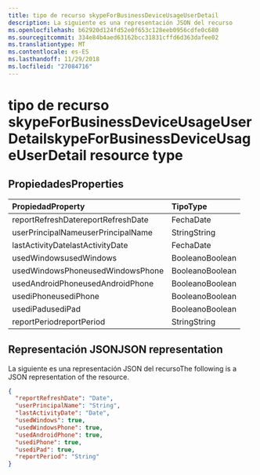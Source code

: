 ```yaml
---
title: tipo de recurso skypeForBusinessDeviceUsageUserDetail
description: La siguiente es una representación JSON del recurso
ms.openlocfilehash: b62920d124fd52e0f653c128eeb0956cdfe0c680
ms.sourcegitcommit: 334e84b4aed63162bcc31831cffd6d363dafee02
ms.translationtype: MT
ms.contentlocale: es-ES
ms.lasthandoff: 11/29/2018
ms.locfileid: "27084716"
---
```

# <a name="skypeforbusinessdeviceusageuserdetail-resource-type"></a><span data-ttu-id="72a06-103">tipo de recurso skypeForBusinessDeviceUsageUserDetail</span><span class="sxs-lookup"><span data-stu-id="72a06-103">skypeForBusinessDeviceUsageUserDetail resource type</span></span>

## <a name="properties"></a><span data-ttu-id="72a06-104">Propiedades</span><span class="sxs-lookup"><span data-stu-id="72a06-104">Properties</span></span>

| <span data-ttu-id="72a06-105">Propiedad</span><span class="sxs-lookup"><span data-stu-id="72a06-105">Property</span></span>          | <span data-ttu-id="72a06-106">Tipo</span><span class="sxs-lookup"><span data-stu-id="72a06-106">Type</span></span>    |
| :---------------- | :------ |
| <span data-ttu-id="72a06-107">reportRefreshDate</span><span class="sxs-lookup"><span data-stu-id="72a06-107">reportRefreshDate</span></span> | <span data-ttu-id="72a06-108">Fecha</span><span class="sxs-lookup"><span data-stu-id="72a06-108">Date</span></span>    |
| <span data-ttu-id="72a06-109">userPrincipalName</span><span class="sxs-lookup"><span data-stu-id="72a06-109">userPrincipalName</span></span> | <span data-ttu-id="72a06-110">String</span><span class="sxs-lookup"><span data-stu-id="72a06-110">String</span></span>  |
| <span data-ttu-id="72a06-111">lastActivityDate</span><span class="sxs-lookup"><span data-stu-id="72a06-111">lastActivityDate</span></span>  | <span data-ttu-id="72a06-112">Fecha</span><span class="sxs-lookup"><span data-stu-id="72a06-112">Date</span></span>    |
| <span data-ttu-id="72a06-113">usedWindows</span><span class="sxs-lookup"><span data-stu-id="72a06-113">usedWindows</span></span>       | <span data-ttu-id="72a06-114">Booleano</span><span class="sxs-lookup"><span data-stu-id="72a06-114">Boolean</span></span> |
| <span data-ttu-id="72a06-115">usedWindowsPhone</span><span class="sxs-lookup"><span data-stu-id="72a06-115">usedWindowsPhone</span></span>  | <span data-ttu-id="72a06-116">Booleano</span><span class="sxs-lookup"><span data-stu-id="72a06-116">Boolean</span></span> |
| <span data-ttu-id="72a06-117">usedAndroidPhone</span><span class="sxs-lookup"><span data-stu-id="72a06-117">usedAndroidPhone</span></span>  | <span data-ttu-id="72a06-118">Booleano</span><span class="sxs-lookup"><span data-stu-id="72a06-118">Boolean</span></span> |
| <span data-ttu-id="72a06-119">usediPhone</span><span class="sxs-lookup"><span data-stu-id="72a06-119">usediPhone</span></span>        | <span data-ttu-id="72a06-120">Booleano</span><span class="sxs-lookup"><span data-stu-id="72a06-120">Boolean</span></span> |
| <span data-ttu-id="72a06-121">usediPad</span><span class="sxs-lookup"><span data-stu-id="72a06-121">usediPad</span></span>          | <span data-ttu-id="72a06-122">Booleano</span><span class="sxs-lookup"><span data-stu-id="72a06-122">Boolean</span></span> |
| <span data-ttu-id="72a06-123">reportPeriod</span><span class="sxs-lookup"><span data-stu-id="72a06-123">reportPeriod</span></span>      | <span data-ttu-id="72a06-124">String</span><span class="sxs-lookup"><span data-stu-id="72a06-124">String</span></span>  |

## <a name="json-representation"></a><span data-ttu-id="72a06-125">Representación JSON</span><span class="sxs-lookup"><span data-stu-id="72a06-125">JSON representation</span></span>

<span data-ttu-id="72a06-126">La siguiente es una representación JSON del recurso</span><span class="sxs-lookup"><span data-stu-id="72a06-126">The following is a JSON representation of the resource.</span></span>

<!-- {
  "blockType": "resource",
  "@odata.type": "microsoft.graph.skypeForBusinessDeviceUsageUserDetail"
} -->

```json
{
  "reportRefreshDate": "Date", 
  "userPrincipalName": "String", 
  "lastActivityDate": "Date", 
  "usedWindows": true, 
  "usedWindowsPhone": true, 
  "usedAndroidPhone": true, 
  "usediPhone": true, 
  "usediPad": true, 
  "reportPeriod": "String"
}
```

